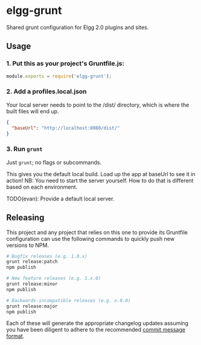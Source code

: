 elgg-grunt
===================

Shared grunt configuration for Elgg 2.0 plugins and sites.

Usage
-----

### 1. Put this as your project's Gruntfile.js:

```js
module.exports = require('elgg-grunt');
```

### 2. Add a profiles.local.json
Your local server needs to point to the /dist/ directory,
which is where the built files will end up.

```json
{
  "baseUrl": "http://localhost:8080/dist/"
}
```

### 3. Run `grunt`
Just `grunt`; no flags or subcommands.

This gives you the default local build.
Load up the app at baseUrl to see it in action!
NB: You need to start the server yourself.
How to do that is different based on each environment.

TODO(evan): Provide a default local server.

Releasing
---------
This project and any project that relies on this one to provide
its Gruntfile configuration can use the following commands to
quickly push new versions to NPM.

```sh
# Bugfix releases (e.g. 1.0.x)
grunt release:patch
npm publish

# New feature releases (e.g. 1.x.0)
grunt release:minor
npm publish

# Backwards-incompatible releases (e.g. x.0.0)
grunt release:major
npm publish
```

Each of these will generate the appropriate changelog updates
assuming you have been diligent to adhere to the recommended
[commit message format][1].

 [1]: https://docs.google.com/document/d/1QrDFcIiPjSLDn3EL15IJygNPiHORgU1_OOAqWjiDU5Y/edit
